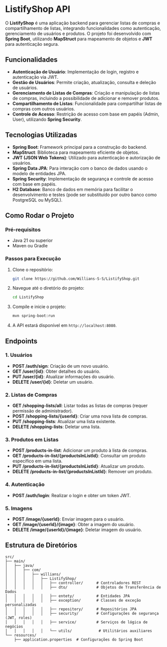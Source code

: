 # ListifyShop API

O **ListifyShop** é uma aplicação backend para gerenciar listas de compras e compartilhamento de listas, integrando funcionalidades como autenticação, gerenciamento de usuários e produtos. O projeto foi desenvolvido com **Spring Boot**, utilizando **MapStruct** para mapeamento de objetos e **JWT** para autenticação segura.

## Funcionalidades

* **Autenticação de Usuário**: Implementação de login, registro e autenticação via JWT.
* **Gestão de Usuários**: Permite criação, atualização, consulta e deleção de usuários.
* **Gerenciamento de Listas de Compras**: Criação e manipulação de listas de compras, incluindo a possibilidade de adicionar e remover produtos.
* **Compartilhamento de Listas**: Funcionalidade para compartilhar listas de compras com outros usuários.
* **Controle de Acesso**: Restrição de acesso com base em papéis (Admin, User), utilizando **Spring Security**.

## Tecnologias Utilizadas

* **Spring Boot**: Framework principal para a construção do backend.
* **MapStruct**: Biblioteca para mapeamento eficiente de objetos.
* **JWT (JSON Web Tokens)**: Utilizado para autenticação e autorização de usuários.
* **Spring Data JPA**: Para interação com o banco de dados usando o modelo de entidades JPA.
* **Spring Security**: Implementação de segurança e controle de acesso com base em papéis.
* **H2 Database**: Banco de dados em memória para facilitar o desenvolvimento e testes (pode ser substituído por outro banco como PostgreSQL ou MySQL).

## Como Rodar o Projeto

### Pré-requisitos

* Java 21 ou superior
* Maven ou Gradle

### Passos para Execução

1. Clone o repositório:

   ```bash
   git clone https://github.com/Willians-S-S/ListifyShop.git
   ```

2. Navegue até o diretório do projeto:

   ```bash
   cd ListifyShop
   ```

3. Compile e inicie o projeto:

   ```bash
   mvn spring-boot:run
   ```

4. A API estará disponível em `http://localhost:8080`.

## Endpoints

### 1. **Usuários**

* **POST /auth/sign**: Criação de um novo usuário.
* **GET /user/{id}**: Obter detalhes do usuário.
* **PUT /user/{id}**: Atualizar informações do usuário.
* **DELETE /user/{id}**: Deletar um usuário.

### 2. **Listas de Compras**

* **GET /shopping-lists/all**: Listar todas as listas de compras (requer permissão de administrador).
* **POST /shopping-lists/{userId}**: Criar uma nova lista de compras.
* **PUT /shopping-lists**: Atualizar uma lista existente.
* **DELETE /shopping-lists**: Deletar uma lista.

### 3. **Produtos em Listas**

* **POST /products-in-list**: Adicionar um produto à lista de compras.
* **GET /products-in-list/{productsInListId}**: Consultar um produto específico em uma lista.
* **PUT /products-in-list/{productsInListId}**: Atualizar um produto.
* **DELETE /products-in-list/{productsInListId}**: Remover um produto.

### 4. **Autenticação**

* **POST /auth/login**: Realizar o login e obter um token JWT.

### 5. **Imagens**

* **POST /image/{userId}**: Enviar imagem para o usuário.
* **GET /image/{userId}/{image}**: Obter a imagem do usuário.
* **DELETE /image/{userId}/{image}**: Deletar imagem do usuário.

## Estrutura de Diretórios

```
src/
├── main/
│   ├── java/
│   │   ├── com/
│   │   │   ├── willians/
│   │   │   │   ├── ListifyShop/
│   │   │   │   │   ├── controller/      # Controladores REST
│   │   │   │   │   ├── dto/             # Objetos de Transferência de Dados
│   │   │   │   │   ├── entety/          # Entidades JPA
│   │   │   │   │   ├── exception/       # Classes de exceção personalizadas
│   │   │   │   │   ├── repository/      # Repositórios JPA
│   │   │   │   │   ├── security/        # Configurações de segurança (JWT, roles)
│   │   │   │   │   ├── service/         # Serviços de lógica de negócios
│   │   │   │   │   └── utils/            # Utilitários auxiliares
└── resources/
    ├── application.properties  # Configurações do Spring Boot
```
